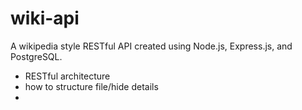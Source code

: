 # wiki-api
A wikipedia style RESTful API created using Node.js, Express.js, and PostgreSQL.

- RESTful architecture
- how to structure file/hide details
- 
